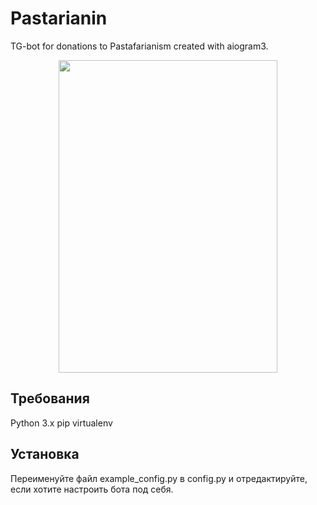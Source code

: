 # Pastarianin
TG-bot for donations to Pastafarianism created with aiogram3. 

<p align="center">
  <img width="350" height="500" src="https://github.com/user-attachments/assets/ce3c0bd6-1d10-44f6-a925-7f2c432853c2">
</p>            


## Требования
Python 3.x
pip
virtualenv

## Установка
Переименуйте файл example_config.py в config.py и отредактируйте, если хотите настроить бота под себя.

